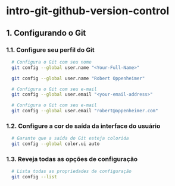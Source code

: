 # intro-git-github-version-control

## 1. Configurando o Git

### 1.1. Configure seu perfil do Git
  ```bash
    # Configura o Git com seu nome
    git config --global user.name "<Your-Full-Name>"
  ```
  ```bash
    git config --global user.name "Robert Oppenheimer"
  ```
  ```bash
    # Configura o Git com seu e-mail
    git config --global user.email "<your-email-address>"
  ```
  ```bash
    # Configura o Git com seu e-mail
    git config --global user.email "robert@oppenheimer.com"
  ```

### 1.2. Configure a cor de saída da interface do usuário
  ```bash
    # Garante que a saída do Git esteja colorida
    git config --global color.ui auto
   ```

### 1.3. Reveja todas as opções de configuração
  ```bash
    # Lista todas as propriedades de configuração
    git config --list
  ```

